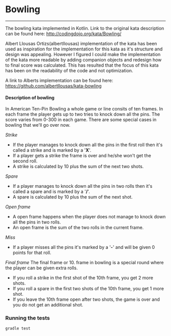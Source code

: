 # Bowling
________

The bowling kata implemented in Kotlin.
Link to the original kata description can be found here: http://codingdojo.org/kata/Bowling/

Albert Llousas Ortizs(albertllousas) implementation of the kata has been used
as inspiration for the implementation for this kata as it's structure and design
was appealing. However I figured I could make the implementation of the kata more
readable by adding companion objects and redesign how to final score was calculated.
This has resulted that the focus of this kata has been on the readability of the code
and not optimization.

A link to Alberts implementation can be found here: https://github.com/albertllousas/kata-bowling

#### Description of bowling
In American Ten-Pin Bowling a whole game or line consits of ten frames. In each frame the player gets up to two tries to knock down all the pins. The score varies from 0-300 in each game. There are some special cases in bowling that we'll go over now.

*Strike*
- If the player manages to knock down all the pins in the first roll then it's called a strike and is marked by a '**X**'.
- If a player gets a strike the frame is over and he/she won't get the second roll.
- A strike is calculated by 10 plus the sum of the next two shots.

*Spare*
- If a player manages to knock down all the pins in two rolls then it's called a spare and is marked by a '**/**'.
- A spare is calculated by 10 plus the sum of the next shot.

*Open frame*
- A open frame happens when the player does not manage to knock down all the pins in two rolls.
- An open frame is the sum of the two rolls in the current frame.

*Miss*
- If a player misses all the pins it's marked by a '**-**' and will be given 0 points for that roll.

*Final frame*
The final frame or 10. frame in bowling is a special round where the player can be given extra rolls.
- If you roll a strike in the first shot of the 10th frame, you get 2 more shots.
- If you roll a spare in the first two shots of the 10th frame, you get 1 more shot.
- If you leave the 10th frame open after two shots, the game is over and you do not get an additional shot.

### Running the tests
```bash
gradle test 
```
